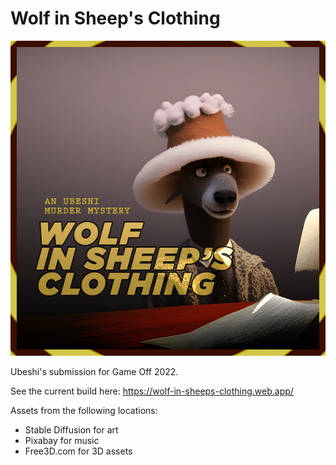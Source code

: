 # Wolf in Sheep's Clothing

![WISC Logo](./assets/marketing/wolf-sheeps-clothing.jpg)

Ubeshi's submission for Game Off 2022.

See the current build here: https://wolf-in-sheeps-clothing.web.app/

Assets from the following locations:

- Stable Diffusion for art
- Pixabay for music
- Free3D.com for 3D assets